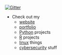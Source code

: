 [![Gitter](https://badges.gitter.im/odenipinedo/community.svg)](https://gitter.im/odenipinedo/community?utm_source=badge&utm_medium=badge&utm_campaign=pr-badge)

- Check out my 
     - [website](https://pinedo.org) 
     - [portfolio](https://pinedo.org/projects) 
     - [Python](https://pinedo.org/Python) projects
     - [R](https://pinedo.org/R) projects
     - [linux](https://github.com/odenipinedo/linux) things
     - [cybersecurity](https://github.com/odenipinedo/cyber) stuff
     

<!--- 

Here are some ideas to get you started:

- 👯 I’m looking to collaborate on ...
- 🤔 I’m looking for help with ...\
- 💬 Ask me about
- 😄 Pronouns: ...
- ⚡ Fun fact: ...
-->

